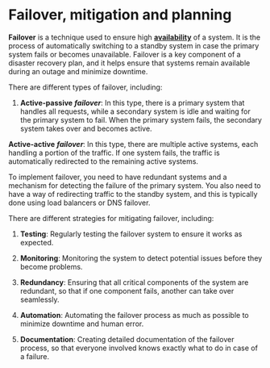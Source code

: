 # Failover, mitigation and planning

**Failover** is a technique used to ensure high **[availability][1]** of a system. It is the process of automatically switching to a standby system in case the primary system fails or becomes unavailable. Failover is a key component of a disaster recovery plan, and it helps ensure that systems remain available during an outage and minimize downtime.

There are different types of failover, including:

1. **Active-passive** ***failover***: In this type, there is a primary system that handles all requests, while a secondary system is idle and waiting for the primary system to fail. When the primary system fails, the secondary system takes over and becomes active.

**Active-active** ***failover***: In this type, there are multiple active systems, each handling a portion of the traffic. If one system fails, the traffic is automatically redirected to the remaining active systems.

To implement failover, you need to have redundant systems and a mechanism for detecting the failure of the primary system. You also need to have a way of redirecting traffic to the standby system, and this is typically done using load balancers or DNS failover.

There are different strategies for mitigating failover, including:

1. **Testing**: Regularly testing the failover system to ensure it works as expected.

1. **Monitoring**: Monitoring the system to detect potential issues before they become problems.

3. **Redundancy**: Ensuring that all critical components of the system are redundant, so that if one component fails, another can take over seamlessly.

4. **Automation**: Automating the failover process as much as possible to minimize downtime and human error.

5. **Documentation**: Creating detailed documentation of the failover process, so that everyone involved knows exactly what to do in case of a failure.

<!-- Links -->

[1]:../availability.md